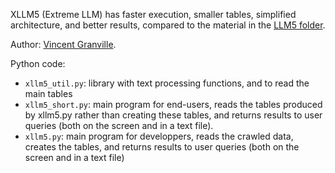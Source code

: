 XLLM5 (Extreme LLM) has faster execution, smaller tables, simplified architecture, and better results, compared to the material in the <a href="https://github.com/VincentGranville/Large-Language-Models/tree/main/llm5">LLM5 folder</a>. 

Author: <a href="https://mltechniques.com/author/">Vincent Granville</a>. 

Python code:
<ul>
  <li><code>xllm5_util.py</code>: library with text processing functions, and to read the main tables</li>
  <li><code>xllm5_short.py</code>: main program for end-users, reads the tables produced by xllm5.py rather than creating these tables, and returns results to user queries (both on the screen and in a text file). </li>
  <li><code>xllm5.py</code>: main program for developpers, reads the crawled data, creates the tables, and returns results to user queries (both on the screen and in a text file)</li>
</ul>
